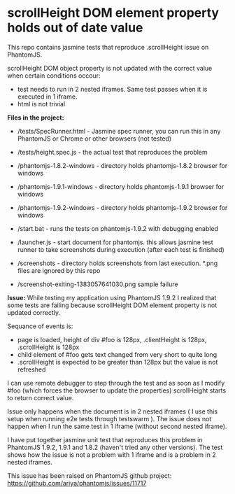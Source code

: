 scrollHeight DOM element property holds out of date value
==========================

This repo contains jasmine tests that reproduce .scrollHeight issue on PhantomJS.

scrollHeight DOM object property is not updated with the correct value when certain conditions occour:
* test needs to run in 2 nested iframes. Same test passes when it is executed in 1 iframe.
* html is not trivial

__Files in the project:__

* /tests/SpecRunner.html - Jasmine spec runner, you can run this in any PhantomJS or Chrome or other browsers (not tested)
* /tests/height.spec.js - the actual test that reproduces the problem

* /phantomjs-1.8.2-windows - directory holds phantomjs-1.8.2 browser for windows
* /phantomjs-1.9.1-windows - directory holds phantomjs-1.9.1 browser for windows
* /phantomjs-1.9.2-windows - directory holds phantomjs-1.9.2 browser for windows

* /start.bat - runs the tests on phantomjs-1.9.2 with debugging enabled
* /launcher.js - start document for phantomjs. this allows jasmine test runner to take screenshots during execution (after each test is finished)
* /screenshots - directory holds screenshots from last execution. *.png files are ignored by this repo

* /screenshot-exiting-1383057641030.png sample failure

__Issue:__
While testing my application using PhantomJS 1.9.2 I realized that some tests are failing because scrollHeight DOM element property is not updated correctly.

Sequance of events is:
- page is loaded, height of div #foo is 128px, .clientHeight is 128px, .scrollHeight is 128px
- child element of #foo gets text changed from very short to quite long
- .scrollHeight is expected to be greater than 128px but the value is not refreshed

I can use remote debugger to step through the test and as soon as I modify #foo (which forces the browser to update the properties) scrollHeight starts to return correct value.

Issue only happens when the document is in 2 nested iframes ( I use this setup when running e2e tests through testswarm ).
The issue does not happen when I run the same test in 1 iframe (without second nested iframe).

I have put together jasmine unit test that reproduces this problem in PhantomJS 1.9.2, 1.9.1 and 1.8.2 (haven't tried any other versions). The test shows how the issue is not a problem with 1 iframe and is a problem in 2 nested iframes.

This issue has been raised on PhantomJS github project:
https://github.com/ariya/phantomjs/issues/11717
